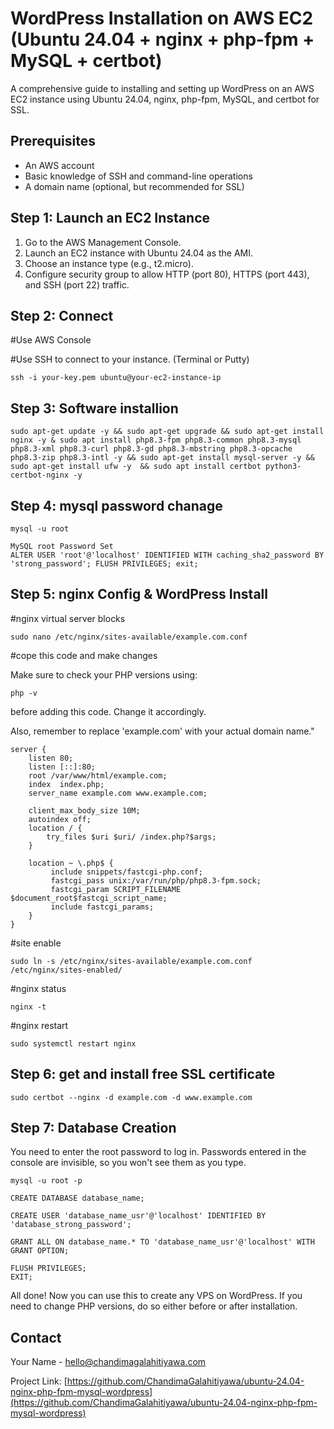 
# WordPress Installation on AWS EC2 (Ubuntu 24.04 + nginx + php-fpm + MySQL + certbot)

A comprehensive guide to installing and setting up WordPress on an AWS EC2 instance using Ubuntu 24.04, nginx, php-fpm, MySQL, and certbot for SSL.

## Prerequisites

- An AWS account
- Basic knowledge of SSH and command-line operations
- A domain name (optional, but recommended for SSL)

## Step 1: Launch an EC2 Instance

1. Go to the AWS Management Console.
2. Launch an EC2 instance with Ubuntu 24.04 as the AMI.
3. Choose an instance type (e.g., t2.micro).
4. Configure security group to allow HTTP (port 80), HTTPS (port 443), and SSH (port 22) traffic.

## Step 2: Connect

#Use AWS Console


#Use SSH to connect to your instance. (Terminal or Putty)
```
ssh -i your-key.pem ubuntu@your-ec2-instance-ip
```



## Step 3: Software installion

```
sudo apt-get update -y && sudo apt-get upgrade && sudo apt-get install nginx -y & sudo apt install php8.3-fpm php8.3-common php8.3-mysql php8.3-xml php8.3-curl php8.3-gd php8.3-mbstring php8.3-opcache php8.3-zip php8.3-intl -y && sudo apt-get install mysql-server -y && sudo apt-get install ufw -y  && sudo apt install certbot python3-certbot-nginx -y
```

## Step 4: mysql password chanage
```
mysql -u root

MySQL root Password Set
ALTER USER 'root'@'localhost' IDENTIFIED WITH caching_sha2_password BY 'strong_password'; FLUSH PRIVILEGES; exit;
```

## Step 5: nginx Config & WordPress Install

#nginx virtual server blocks
```
sudo nano /etc/nginx/sites-available/example.com.conf
```

#cope this code and make changes

Make sure to check your PHP versions using:
```
php -v
```

before adding this code. Change it accordingly.

Also, remember to replace 'example.com' with your actual domain name."

```
server {
    listen 80;
    listen [::]:80;
    root /var/www/html/example.com;
    index  index.php;
    server_name example.com www.example.com;

    client_max_body_size 10M;
    autoindex off;
    location / {
        try_files $uri $uri/ /index.php?$args;
    }

    location ~ \.php$ {
         include snippets/fastcgi-php.conf;
         fastcgi_pass unix:/var/run/php/php8.3-fpm.sock;
         fastcgi_param SCRIPT_FILENAME $document_root$fastcgi_script_name;
         include fastcgi_params;
    }
}
```

#site enable
```
sudo ln -s /etc/nginx/sites-available/example.com.conf /etc/nginx/sites-enabled/
```

#nginx status
```
nginx -t
```
#nginx restart
```
sudo systemctl restart nginx
```

## Step 6: get and install free SSL certificate
```
sudo certbot --nginx -d example.com -d www.example.com
```

## Step 7: Database Creation 

You need to enter the root password to log in. Passwords entered in the console are invisible, so you won't see them as you type.

```
mysql -u root -p

CREATE DATABASE database_name;

CREATE USER 'database_name_usr'@'localhost' IDENTIFIED BY 'database_strong_password';

GRANT ALL ON database_name.* TO 'database_name_usr'@'localhost' WITH GRANT OPTION;

FLUSH PRIVILEGES;
EXIT;
```

All done! Now you can use this to create any VPS on WordPress. If you need to change PHP versions, do so either before or after installation.

## Contact

Your Name - [hello@chandimagalahitiyawa.com](mailto:hello@chandimagalahitiyawa.com)

Project Link: [https://github.com/ChandimaGalahitiyawa/ubuntu-24.04-nginx-php-fpm-mysql-wordpress](https://github.com/ChandimaGalahitiyawa/ubuntu-24.04-nginx-php-fpm-mysql-wordpress)
